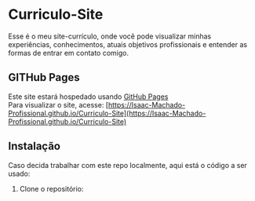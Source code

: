﻿# Curriculo-Site
Esse é o meu site-currículo, onde você pode visualizar minhas experiências, conhecimentos,
atuais objetivos profissionais e entender as formas de entrar em contato comigo. 

## GITHub Pages
Este site estará hospedado usando [GitHub Pages](https://pages.github.com/)  
Para visualizar o site, acesse: [https://Isaac-Machado-Profissional.github.io/Curriculo-Site](https://Isaac-Machado-Profissional.github.io/Curriculo-Site)

## Instalação
Caso decida trabalhar com este repo localmente, aqui está o código a ser usado:
1. Clone o repositório:
```bash git clone https://github.com/Isaac-Machado-Profissional/Curriculo-Site.git
